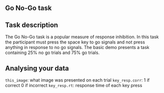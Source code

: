 Go No-Go task
------------------------------------------------------------------

Task description
-----------------
    
The Go No-Go task is a popular measure of response inhibition. In this task the participant must press the space key to go signals and not press anything in response to no go signals. The basic demo presents a task containing 25% no go trials and 75% go trials. 

Analysing your data
---------------------

`this_image`: what image was presented on each trial
`key_resp.corr`: 1 if correct 0 if incorrect
`key_resp.rt`: response time of each key press